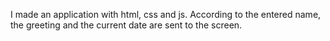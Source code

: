 I made an application with html, css and js. 
According to the entered name, the greeting and the current date are sent to the screen.
